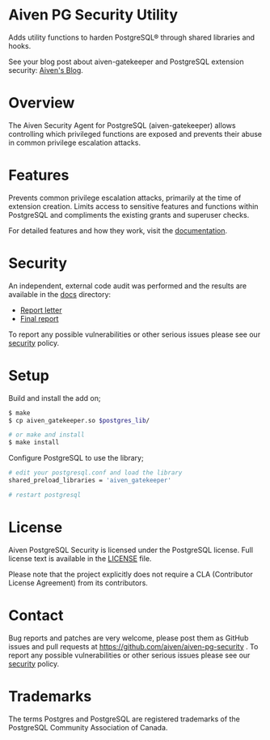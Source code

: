Aiven PG Security Utility
======================
Adds utility functions to harden PostgreSQL® through shared libraries and hooks.

See your blog post about aiven-gatekeeper and PostgreSQL extension security: [Aiven's Blog](https://aiven.io/blog/aiven-security-agent-for-postgresql).

Overview
========
The Aiven Security Agent for PostgreSQL (aiven-gatekeeper) allows controlling which privileged functions are exposed and prevents their abuse in common privilege escalation attacks.

Features
============
Prevents common privilege escalation attacks, primarily at the time of extension creation. Limits access to sensitive features and functions within PostgreSQL and compliments the existing grants and superuser checks.

For detailed features and how they work, visit the [documentation](docs/).

Security
===========
An independent, external code audit was performed and the results are available in the [docs](docs/) directory:
* [Report letter](docs/20220805%20Aiven%20Customer%20Letter.pdf)
* [Final report](docs/20220805%20Aiven%20Oy%20-%20Aiven%20Source%20Code%20Audit%20Retest%20Final%20Report.pdf)

To report any possible vulnerabilities or other serious issues please see our [security](SECURITY.md) policy.

Setup
============

Build and install the add on;
```bash
$ make
$ cp aiven_gatekeeper.so $postgres_lib/

# or make and install
$ make install

```
Configure PostgreSQL to use the library;
```bash
# edit your postgresql.conf and load the library
shared_preload_libraries = 'aiven_gatekeeper'

# restart postgresql
```

License
============
Aiven PostgreSQL Security is licensed under the PostgreSQL license. Full license text is available in the [LICENSE](LICENSE) file.

Please note that the project explicitly does not require a CLA (Contributor License Agreement) from its contributors.

Contact
============
Bug reports and patches are very welcome, please post them as GitHub issues and pull requests at https://github.com/aiven/aiven-pg-security .
To report any possible vulnerabilities or other serious issues please see our [security](SECURITY.md) policy.

Trademarks
============
The terms Postgres and PostgreSQL are registered trademarks of the PostgreSQL Community Association of Canada.
